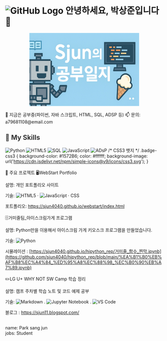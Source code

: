# <img src="https://github.githubassets.com/images/modules/logos_page/GitHub-Mark.png" alt="GitHub Logo" width="40" height="40" /> 안녕하세요, 박상준입니다 👋

<p align="center">
  <img src="blog_banner.jpg" alt="Cover" width="350" style="max-width: 100%; height: auto;" />
</p>
🔭 지금은 공부중(파이썬, 자바 스크립트, HTML, SQL, ADSP 등)  
📫 문의: a79681108@email.com  

<h2 style="color:#333333;">🚀 My Skills</h2>

![Python](https://img.shields.io/badge/Python-3776AB?logo=python&logoColor=ffffff)
![HTML5](https://img.shields.io/badge/HTML5-E34F26?logo=html5&logoColor=ffffff)
![SQL](https://img.shields.io/badge/SQL-336791?logo=postgresql&logoColor=white)
![JavaScript](https://img.shields.io/badge/JavaScript-F7DF1E?logo=javascript&logoColor=black)
![ADsP](https://img.shields.io/badge/ADsP-008080?logoColor=white)
/* CSS3 뱃지 */
.badge-css3 {
  background-color: #1572B6;
  color: #ffffff;
  background-image: url('https://cdn.jsdelivr.net/npm/simple-icons@v9/icons/css3.svg');
}
<br>
<br>
🔧 주요 프로젝트
🖥️WebStart Portfolio

설명: 개인 포트폴리오 사이트

기술: ![HTML5](https://img.shields.io/badge/HTML5-E34F26?logo=html5&logoColor=ffffff) · ![JavaScript](https://img.shields.io/badge/JavaScript-F7DF1E?logo=javascript&logoColor=black) · CSS

포트폴리오: https://sjun4040.github.io/webstart/index.html
<br>
<br>
🗄️거미줄팀_아이스크림가게 프로그램

설명: Python만을 이용해서 아이스크림 가게 키오스크 프로그램을 만들었습니다.

기술: ![Python](https://img.shields.io/badge/Python-3776AB?logo=python&logoColor=ffffff)

시뮬레이션 :  [https://sjun4040.github.io/hipython_rep/거미줄_함수_찐막.ipynb](https://github.com/sjun4040/hipython_rep/blob/main/%EA%B1%B0%EB%AF%B8%EC%A4%84_%ED%95%A8%EC%88%98_%EC%B0%90%EB%A7%89.ipynb)
<br>
<br>
✏️LG U+ WHY NOT SW Camp 학습 정리

설명: 캠프 주차별 학습 노트 및 코드 예제 공부

기술: ![Markdown](https://img.shields.io/badge/Markdown-000000?logo=markdown&logoColor=white) . ![Jupyter Notebook](https://img.shields.io/badge/Jupyter%20Notebook-F37626?logo=jupyter&logoColor=white) . ![VS Code](https://img.shields.io/badge/VS%20Code-007ACC?logo=visualstudiocode&logoColor=white)


블로그 : https://sjun11.blogspot.com/




<br>
name: Park sang jun<br>
jobs: Student<br>


